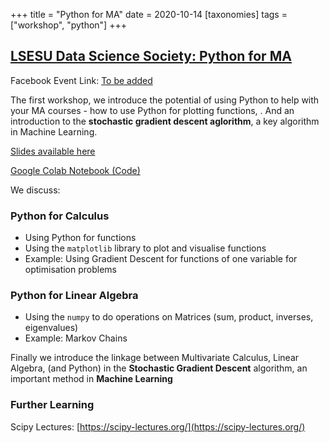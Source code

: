 +++
title = "Python for MA"
date = 2020-10-14
[taxonomies]
tags = ["workshop", "python"]
+++

## [LSESU Data Science Society: Python for MA ](#)

<!-- <img src = "/2020/give-it-a-go.jpg" height=20% width=50%>  -->

Facebook Event Link: [To be added](#)

The first workshop, we introduce the potential of using Python to help with your MA courses - how to use Python for plotting functions, . And an introduction to the **stochastic gradient descent aglorithm**, a key algorithm in Machine Learning.

<a href = "https://docs.google.com/presentation/d/1BGU1JyTtjqcCIt4sSblNWU-1XMgOzvIibAmc0dzmhwU/edit?usp=sharing"> Slides available here </a>

[Google Colab Notebook (Code)](https://colab.research.google.com/drive/1dQptj1lzBPF2XDjYgNXNS8QPlsfC76hJ)

We discuss:

### Python for Calculus
+ Using Python for functions
+ Using the ```matplotlib``` library to plot and visualise functions
+ Example: Using Gradient Descent for functions of one variable for optimisation problems

### Python for Linear Algebra
+ Using the ```numpy``` to do operations on Matrices (sum, product, inverses, eigenvalues)
+ Example: Markov Chains

Finally we introduce the linkage between Multivariate Calculus, Linear Algebra, (and Python) in the **Stochastic Gradient Descent** algorithm, an important method in **Machine Learning**




### Further Learning

Scipy Lectures: [https://scipy-lectures.org/](https://scipy-lectures.org/)